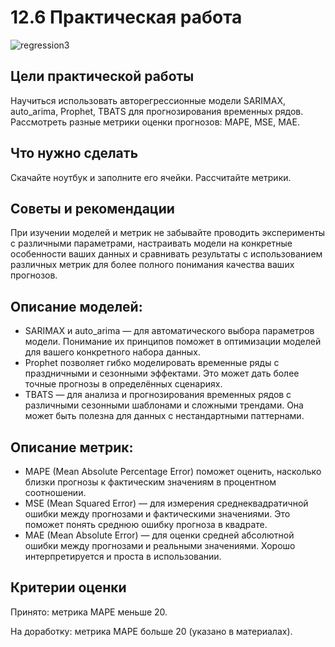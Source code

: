 # 12.6 Практическая работа

![regression3](https://github.com/user-attachments/assets/80c6e124-3bbe-458f-9be3-f6df916524ee)

## Цели практической работы
Научиться использовать авторегрессионные модели SARIMAX, auto_arima, Prophet, TBATS для прогнозирования временных рядов.
Рассмотреть разные метрики оценки прогнозов: MAPE, MSE, MAE.


## Что нужно сделать
Скачайте ноутбук и заполните его ячейки.
Рассчитайте метрики.


## Советы и рекомендации
При изучении моделей и метрик не забывайте проводить эксперименты с различными параметрами, настраивать модели на конкретные особенности ваших данных и сравнивать результаты с использованием различных метрик для более полного понимания качества ваших прогнозов.

## Описание моделей:

* SARIMAX и auto_arima — для автоматического выбора параметров модели. Понимание их принципов поможет в оптимизации моделей для вашего конкретного набора данных.
* Prophet позволяет гибко моделировать временные ряды с праздничными и сезонными эффектами. Это может дать более точные прогнозы в определённых сценариях.
* TBATS — для анализа и прогнозирования временных рядов с различными сезонными шаблонами и сложными трендами. Она может быть полезна для данных с нестандартными паттернами.

## Описание метрик:

* MAPE (Mean Absolute Percentage Error) поможет оценить, насколько близки прогнозы к фактическим значениям в процентном соотношении.
* MSE (Mean Squared Error) — для измерения среднеквадратичной ошибки между прогнозами и фактическими значениями. Это поможет понять среднюю ошибку прогноза в квадрате.
* MAE (Mean Absolute Error) — для оценки средней абсолютной ошибки между прогнозами и реальными значениями. Хорошо интерпретируется и проста в использовании.


## Критерии оценки
Принято: метрика MAPE меньше 20.

На доработку: метрика MAPE больше 20 (указано в материалах).
